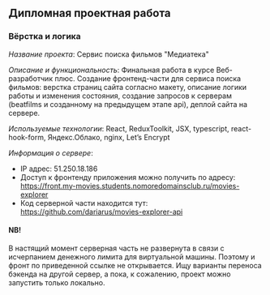 ## Дипломная проектная работа
### Вёрстка и логика

*Название проекта*: Сервис поиска фильмов "Медиатека"

*Описание и функциональность*: Финальная работа в курсе Веб-разработчик плюс. Создание фронтенд-части для сервиса поиска фильмов: верстка страниц сайта согласно макету, описание логики работы и изменения состояния, создание запросов к серверам (beatfilms и созданному на предыдущем этапе api), деплой сайта на сервере.

*Используемые технологии*: React, ReduxToolkit, JSX, typescript, react-hook-form, Яндекс.Облако, nginx, Let’s Encrypt

*Информация о сервере*:
- IP адрес: 51.250.18.186
- Доступ к фронтенду приложения можно получить по адресу: https://front.my-movies.students.nomoredomainsclub.ru/movies-explorer
- Код серверной части находится тут: https://github.com/dariarus/movies-explorer-api

#### NB!
В настящий момент серверная часть не развернута в связи с исчерпанием денежного лимита для виртуальной машины. Поэтому и фронт по приведенной ссылке не открывается. Ищу варианты переноса бэкенда на другой сервер, а пока, к сожалению, проект можно запустить только локально.
